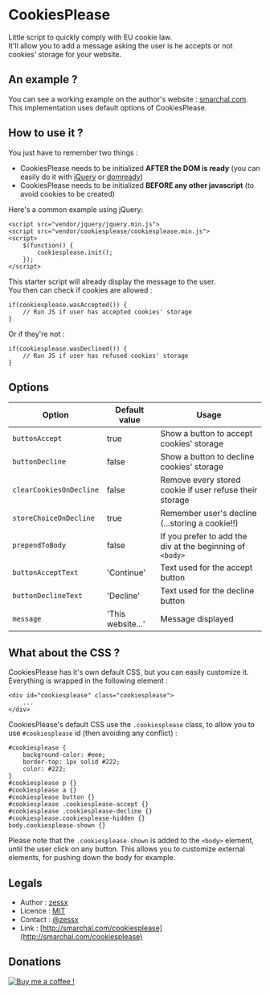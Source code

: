 CookiesPlease
=============

Little script to quickly comply with EU cookie law.  
It'll allow you to add a message asking the user is he accepts or not cookies' storage for your website.

An example ?
------------

You can see a working example on the author's website : [smarchal.com](http://smarchal.com).  
This implementation uses default options of CookiesPlease.

How to use it ?
---------------

You just have to remember two things :
 
 - CookiesPlease needs to be initialized **AFTER the DOM is ready** (you can easily do it with [jQuery](http://jquery.com/) or [domready](https://code.google.com/p/domready/))
 - CookiesPlease needs to be initialized **BEFORE any other javascript** (to avoid cookies to be created)

Here's a common example using jQuery:

    <script src="vendor/jquery/jquery.min.js">
    <script src="vendor/cookiesplease/cookiesplease.min.js">
    <script>
        $(function() {
            cookiesplease.init();
        });
    </script>

This starter script will already display the message to the user.  
You then can check if cookies are allowed :

    if(cookiesplease.wasAccepted()) {
        // Run JS if user has accepted cookies' storage
    } 

Or if they're not :

    if(cookiesplease.wasDeclined()) {
        // Run JS if user has refused cookies' storage
    } 

Options
-------

| Option                  | Default value     | Usage                                                     |
|-------------------------|-------------------|-----------------------------------------------------------|
| `buttonAccept`          | true              | Show a button to accept cookies' storage                  |
| `buttonDecline`         | false             | Show a button to decline cookies' storage                 |
| `clearCookiesOnDecline` | false             | Remove every stored cookie if user refuse their storage   |
| `storeChoiceOnDecline`  | true              | Remember user's decline (...storing a cookie!!)           |
| `prependToBody`         | false             | If you prefer to add the div at the beginning of `<body>` |
| `buttonAcceptText`      | 'Continue'        | Text used for the accept button                           |
| `buttonDeclineText`     | 'Decline'         | Text used for the decline button                          |
| `message`               | 'This website...' | Message displayed                                         |

What about the CSS ?
--------------------

CookiesPlease has it's own default CSS, but you can easily customize it. Everything is wrapped in the following element :

    <div id="cookiesplease" class="cookiesplease">
        ...
    </div>

CookiesPlease's default CSS use the `.cookiesplease` class, to allow you to use `#cookiesplease` id (then avoiding any conflict) :

<!-- language: lang-css -->

    #cookiesplease {
        background-color: #eee;
        border-top: 1px solid #222;
        color: #222;
    }
    #cookiesplease p {}
    #cookiesplease a {}
    #cookiesplease button {}
    #cookiesplease .cookiesplease-accept {}
    #cookiesplease .cookiesplease-decline {}
    #cookiesplease.cookiesplease-hidden {}
    body.cookiesplease-shown {}

Please note that the `.cookiesplease-shown` is added to the `<body>` element, until the user click on any button. This allows you to customize external elements, for pushing down the body for example.

Legals
------
- Author : [zessx](https://github.com/zessx)
- Licence : [MIT](http://opensource.org/licenses/MIT) 
- Contact : [@zessx](https://twitter.com/zessx)
- Link  : [http://smarchal.com/cookiesplease](http://smarchal.com/cookiesplease)

Donations
---------

[![Buy me a coffee !](http://doc.smarchal.com/bmac)](https://www.paypal.com/cgi-bin/webscr?cmd=_donations&business=KTYWBM9HJMMSE&lc=FR&item_name=Buy%20a%20coffee%20to%20zessx%20%28Samuel%20Marchal%29&currency_code=EUR&bn=PP%2dDonationsBF%3abmac%3aNonHosted)
